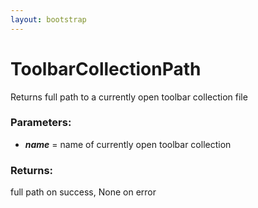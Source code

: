 ```yaml
---
layout: bootstrap
---
```


# ToolbarCollectionPath

Returns full path to a currently open toolbar collection file
          

### Parameters:

- ***name*** = name of currently open toolbar collection
        

### Returns:


full path on success, None on error
        


